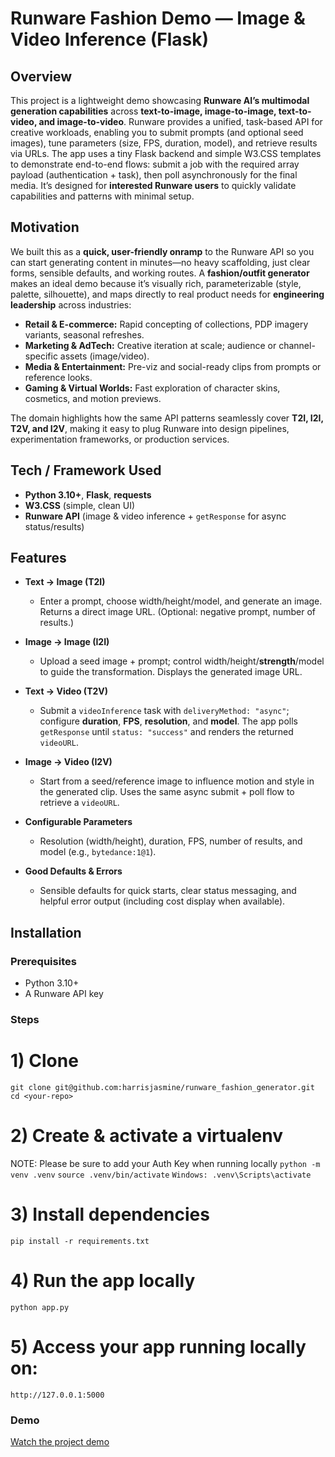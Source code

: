 # Runware Fashion Demo — Image & Video Inference (Flask)

## Overview
This project is a lightweight demo showcasing **Runware AI’s multimodal generation capabilities** across **text-to-image, image-to-image, text-to-video, and image-to-video**. Runware provides a unified, task-based API for creative workloads, enabling you to submit prompts (and optional seed images), tune parameters (size, FPS, duration, model), and retrieve results via URLs. The app uses a tiny Flask backend and simple W3.CSS templates to demonstrate end-to-end flows: submit a job with the required array payload (authentication + task), then poll asynchronously for the final media. It’s designed for **interested Runware users** to quickly validate capabilities and patterns with minimal setup.

## Motivation
We built this as a **quick, user-friendly onramp** to the Runware API so you can start generating content in minutes—no heavy scaffolding, just clear forms, sensible defaults, and working routes. A **fashion/outfit generator** makes an ideal demo because it’s visually rich, parameterizable (style, palette, silhouette), and maps directly to real product needs for **engineering leadership** across industries:

- **Retail & E-commerce:** Rapid concepting of collections, PDP imagery variants, seasonal refreshes.  
- **Marketing & AdTech:** Creative iteration at scale; audience or channel-specific assets (image/video).  
- **Media & Entertainment:** Pre-viz and social-ready clips from prompts or reference looks.  
- **Gaming & Virtual Worlds:** Fast exploration of character skins, cosmetics, and motion previews.  

The domain highlights how the same API patterns seamlessly cover **T2I, I2I, T2V, and I2V**, making it easy to plug Runware into design pipelines, experimentation frameworks, or production services.

## Tech / Framework Used
- **Python 3.10+**, **Flask**, **requests**
- **W3.CSS** (simple, clean UI)
- **Runware API** (image & video inference + `getResponse` for async status/results)

## Features
- **Text → Image (T2I)**
  - Enter a prompt, choose width/height/model, and generate an image. Returns a direct image URL. (Optional: negative prompt, number of results.)

- **Image → Image (I2I)**
  - Upload a seed image + prompt; control width/height/**strength**/model to guide the transformation. Displays the generated image URL.

- **Text → Video (T2V)**
  - Submit a `videoInference` task with `deliveryMethod: "async"`; configure **duration**, **FPS**, **resolution**, and **model**. The app polls `getResponse` until `status: "success"` and renders the returned `videoURL`.

- **Image → Video (I2V)**
  - Start from a seed/reference image to influence motion and style in the generated clip. Uses the same async submit + poll flow to retrieve a `videoURL`.

- **Configurable Parameters**
  - Resolution (width/height), duration, FPS, number of results, and model (e.g., `bytedance:1@1`).

- **Good Defaults & Errors**
  - Sensible defaults for quick starts, clear status messaging, and helpful error output (including cost display when available).

## Installation

### Prerequisites
- Python 3.10+  
- A Runware API key

### Steps

# 1) Clone
```git clone git@github.com:harrisjasmine/runware_fashion_generator.git```
```cd <your-repo>```

# 2) Create & activate a virtualenv
NOTE: Please be sure to add your Auth Key when running locally
```python -m venv .venv```
```source .venv/bin/activate```
```Windows: .venv\Scripts\activate```

# 3) Install dependencies
```pip install -r requirements.txt```

# 4) Run the app locally
```python app.py```

# 5) Access your app running locally on:
```http://127.0.0.1:5000```


### Demo

[Watch the project demo](https://drive.google.com/file/d/1_DSapQ0vJiHSAt_aF2IsfX4ZyQTUW1SA/view?usp=sharing "Click to watch the demo")
